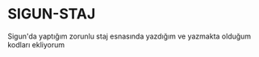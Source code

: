 # SIGUN-STAJ

Sigun'da yaptığım zorunlu staj esnasında yazdığım ve yazmakta olduğum kodları ekliyorum
